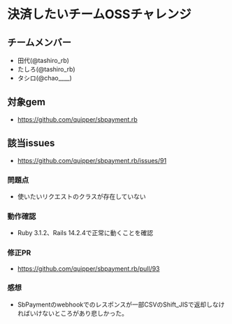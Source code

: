 # 決済したいチームOSSチャレンジ
## チームメンバー
 - 田代(@tashiro_rb)
 - たしろ(@tashiro_rb)
 - タシロ(@chao____)
## 対象gem
 - https://github.com/quipper/sbpayment.rb
## 該当issues
 - https://github.com/quipper/sbpayment.rb/issues/91
### 問題点
 - 使いたいリクエストのクラスが存在していない
### 動作確認
 - Ruby 3.1.2、Rails 14.2.4で正常に動くことを確認
### 修正PR
 - https://github.com/quipper/sbpayment.rb/pull/93
### 感想
 - SbPaymentのwebhookでのレスポンスが一部CSVのShift_JISで返却しなければいけないところがあり悲しかった。